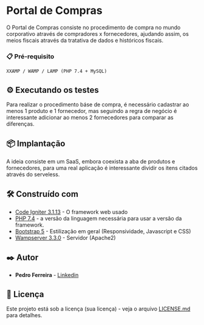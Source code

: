 # Portal de Compras

O Portal de Compras consiste no procedimento de compra no mundo corporativo através de compradores x fornecedores, ajudando assim, os meios fiscais através da tratativa de dados e históricos fiscais.


### 📋 Pré-requisito

```
XXAMP / WAMP / LAMP (PHP 7.4 + MySQL)
```


## ⚙️ Executando os testes

Para realizar o procedimento báse de compra, é necessário cadastrar ao menos 1 produto e 1 fornecedor, mas seguindo a regra de negócio é interessante adicionar ao menos 2 fornecedores para comparar as diferenças.


## 📦 Implantação

A ideia consiste em um SaaS, embora coexista a aba de produtos e fornecedores, para uma real aplicação é interessante dividir os itens citados através do serveless.


## 🛠️ Construído com

* [Code Igniter 3.1.13](https://codeigniter.com/userguide3/installation/downloads.html) - O framework web usado
* [PHP 7.4](https://www.php.net/releases/7_4_0.php) - a versão da linguagem necessária para usar a versão da framework.
* [Bootstrap 5](https://getbootstrap.com/docs/5.0/getting-started/introduction/) - Estilização em geral (Responsividade, Javascript e CSS)
* [Wampserver 3.3.0](https://www.wampserver.com/) - Servidor (Apache2)


## ✒️ Autor

* **Pedro Ferreira** - [Linkedin](https://github.com/pedroigorsf)


## 📄 Licença

Este projeto está sob a licença (sua licença) - veja o arquivo [LICENSE.md](https://github.com/pedroigorsf/portal-de-compras/blob/main/LICENSE) para detalhes.
